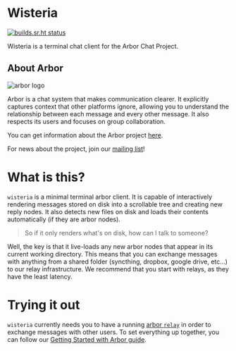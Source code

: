 # Wisteria

[![builds.sr.ht status](https://builds.sr.ht/~whereswaldon/wisteria.svg)](https://builds.sr.ht/~whereswaldon/wisteria?)

Wisteria is a terminal chat client for the Arbor Chat Project.

## About Arbor

![arbor logo](https://git.sr.ht/~whereswaldon/forest-go/blob/master/img/arbor-logo.png)

Arbor is a chat system that makes communication clearer. It explicitly captures context that other platforms ignore, allowing you to understand the relationship between each message and every other message. It also respects its users and focuses on group collaboration.

You can get information about the Arbor project [here](https://man.sr.ht/~whereswaldon/arborchat/).

For news about the project, join our [mailing list](https://lists.sr.ht/~whereswaldon/arbor-dev)!

# What is this?

`wisteria` is a minimal terminal arbor client. It is capable of interactively rendering messages stored on disk into a scrollable tree and creating new reply nodes. It also detects new files on disk and loads their contents automatically (if they are arbor nodes).

> So if it only renders what's on disk, how can I talk to someone?

Well, the key is that it live-loads any new arbor nodes that appear in its current working directory. This means that you can exchange messages with anything from a shared folder (syncthing, dropbox, google drive, etc...) to our relay infrastructure. We recommend that you start with relays, as they have the least latency.

# Trying it out

`wisteria` currently needs you to have a running [arbor `relay`]() in order to exchange messages with other users. To set everything up together, you can follow our [Getting Started with Arbor guide](https://man.sr.ht/%7Ewhereswaldon/arborchat/getting-started.md).
